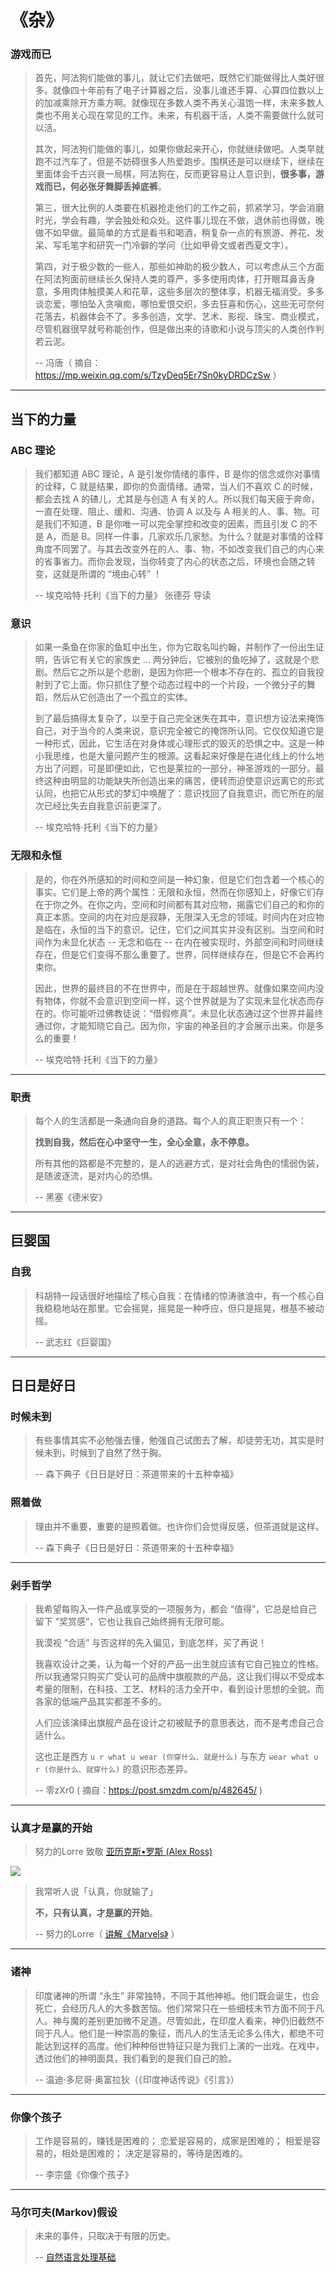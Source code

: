 # 《杂》

### 游戏而已

> 首先，阿法狗们能做的事儿，就让它们去做吧，既然它们能做得比人类好很多。就像四十年前有了电子计算器之后，没事儿谁还手算、心算四位数以上的加减乘除开方乘方啊。就像现在多数人类不再关心温饱一样，未来多数人类也不用关心现在常见的工作。未来，有机器干活，人类不需要做什么就可以活。
>
> 其次，阿法狗们能做的事儿，如果你做起来开心，你就继续做吧。人类早就跑不过汽车了，但是不妨碍很多人热爱跑步。围棋还是可以继续下，继续在里面体会千古兴衰一局棋，阿法狗在，反而更容易让人意识到，**很多事，游戏而已，何必张牙舞脚丢掉底裤**。
>
> 第三，很大比例的人类要在机器抢走他们的工作之前，抓紧学习，学会消磨时光，学会有趣，学会独处和众处。这件事儿现在不做，退休前也得做，晚做不如早做。最简单的方式是看书和喝酒，稍复杂一点的有旅游、养花、发呆、写毛笔字和研究一门冷僻的学问（比如甲骨文或者西夏文字）。
>
> 第四，对于极少数的一些人，那些如神助的极少数人，可以考虑从三个方面在阿法狗面前继续长久保持人类的尊严，多多使用肉体，打开眼耳鼻舌身意，多用肉体触摸美人和花草，这些多层次的整体享，机器无福消受。多多谈恋爱，哪怕坠入贪嗔痴，哪怕爱恨交织，多去狂喜和伤心，这些无可奈何花落去，机器体会不了。多多创造，文学、艺术、影视、珠宝、商业模式，尽管机器很早就号称能创作，但是做出来的诗歌和小说与顶尖的人类创作判若云泥。
>
> -- 冯唐（ 摘自：https://mp.weixin.qq.com/s/TzyDeq5Er7Sn0kyDRDCzSw ）

---

## 当下的力量

### ABC 理论

> 我们都知道 ABC 理论，A 是引发你情绪的事件，B 是你的信念或你对事情的诠释，C 就是结果，即你的负面情绪。通常，当人们不喜欢 C 的时候，都会去找 A 的碴儿，尤其是与创造 A 有关的人。所以我们每天疲于奔命，一直在处理、阻止、缓和、沟通、协调 A 以及与 A 相关的人、事、物。可是我们不知道，B 是你唯一可以完全掌控和改变的因素，而且引发 C 的不是 A，而是 B。同样一件事，几家欢乐几家愁。为什么？就是对事情的诠释角度不同罢了。与其去改变外在的人、事、物，不如改变我们自己的内心来的省事省力。而你会发现，当你转变了内心的状态之后，环境也会随之转变，这就是所谓的 “境由心转” ！
>
> -- 埃克哈特·托利《当下的力量》 张德芬 导读

### 意识

> 如果一条鱼在你家的鱼缸中出生，你为它取名叫约翰，并制作了一份出生证明，告诉它有关它的家族史 ... 两分钟后，它被别的鱼吃掉了，这就是个悲剧。然后它之所以是个悲剧，是因为你把一个根本不存在的、孤立的自我投射到了它上面。你只抓住了整个动态过程中的一个片段，一个微分子的舞蹈，然后从它创造出了一个孤立的实体。
>
> 到了最后搞得太复杂了，以至于自己完全迷失在其中，意识想方设法来掩饰自己，对于当今的人类来说，意识完全被它的掩饰所认同。它仅仅知道它是一种形式，因此，它生活在对身体或心理形式的毁灭的恐惧之中。这是一种小我思维，也是大量问题产生的根源。这看起来好像是在进化线上的什么地方出了问题，可是即便如此，它也是莱拉的一部分，神圣游戏的一部分。最终这种由明显的功能缺失所创造出来的痛苦，便转而迫使意识远离它的形式认同，也把它从形式的梦幻中唤醒了：意识找回了自我意识，而它所在的层次已经比失去自我意识前更深了。
>
> -- 埃克哈特·托利《当下的力量》

### 无限和永恒

> 是的，你在外所感知的时间和空间是一种幻象，但是它们包含着一个核心的事实。它们是上帝的两个属性：无限和永恒，然而在你感知上，好像它们存在于你之外。在你之内，空间和时间都有其对应物，揭露它们自己的和你的真正本质。空间的内在对应是寂静，无限深入无念的领域。时间内在对应物是临在，永恒的当下的意识。记住，它们之间其实并没有区别。当空间和时间作为未显化状态 -- 无念和临在 -- 在内在被实现时，外部空间和时间继续存在，但是它们变得不那么重要了。世界，同样继续存在，但是它不会再约束你。
>
> 因此，世界的最终目的不在世界中，而是在于超越世界。就像如果空间内没有物体，你就不会意识到空间一样，这个世界就是为了实现未显化状态而存在的。你可能听过佛教徒说：“借假修真”。未显化状态通过这个世界并最终通过你，才能知晓它自己。因为你，宇宙的神圣目的才会展示出来。你是多么的重要！
>
> -- 埃克哈特·托利《当下的力量》

---

### 职责

> 每个人的生活都是一条通向自身的道路。每个人的真正职责只有一个：
>
> **找到自我，然后在心中坚守一生，全心全意，永不停息。**
>
> 所有其他的路都是不完整的，是人的逃避方式，是对社会角色的懦弱伪装，是随波逐流，是对内心的恐惧。
>
> -- 黑塞《德米安》

---

## 巨婴国

### 自我

> 科胡特一段话很好地描绘了核心自我：在情绪的惊涛骇浪中，有一个核心自我稳稳地站在那里。它会摇晃，摇晃是一种呼应，但只是摇晃，根基不被动摇。
>
> -- 武志红《巨婴国》

---

## 日日是好日

### 时候未到

> 有些事情其实不必勉强去懂，勉强自己试图去了解，却徒劳无功，其实是时候未到，时候到了自然了然于胸。
>
> -- 森下典子《日日是好日：茶道带来的十五种幸福》

### 照着做

> 理由并不重要，重要的是照着做。也许你们会觉得反感，但茶道就是这样。
>
> -- 森下典子《日日是好日：茶道带来的十五种幸福》

---

### 剁手哲学

> 我希望每购入一件产品或享受的一项服务为，都会 “值得”，它总是给自己留下 “奖赏感”，它也让我自己始终拥有无限可能。
>
> 我漠视 “合适” 与否这样的先入偏见，到底怎样，买了再说！
>
> 我喜欢设计之美，认为每一个好的产品一出生就应该有它自己独立的性格。所以我通常只购买广受认可的品牌中旗舰款的产品，这让我们得以不受成本考量的限制，在科技、工艺、材料的活力全开中，看到设计思想的全貌。而各家的低端产品其实都差不多的。
>
> 人们应该演绎出旗舰产品在设计之初被赋予的意思表达，而不是考虑自己合适什么。
>
> 这也正是西方 `u r what u wear (你穿什么、就是什么)` 与东方 `wear what u r (你是什么、就穿什么)` 的意识形态差异。
>
> -- 零zXr0 ( 摘自：https://post.smzdm.com/p/482645/ )

---

### 认真才是赢的开始

> 努力的Lorre 致敬 [亚历克斯•罗斯 (Alex Ross)](https://en.wikipedia.org/wiki/Alex_Ross)

![](assets/markdown-img-paste-20171010183950570.png)

> 我常听人说「认真，你就输了」
>
> **不，只有认真，才是赢的开始**。
>
> -- 努力的Lorre（ [讲解《Marvels》](https://www.youtube.com/watch?v=6OkjSwxVmzg&index=9&list=PLZW9iwcmSmPFni5TgKIiv9zeatdleC5kv) ）

---

### 诸神

> 印度诸神的所谓 “永生” 非常独特，不同于其他神袛。他们既会诞生，也会死亡，会经历凡人的大多数苦恼。他们常常只在一些细枝末节方面不同于凡人。神与魔的差别更加微不足道。尽管如此，在印度人看来，神仍旧截然不同于凡人。他们是一种崇高的象征，而凡人的生活无论多么伟大，都绝不可能达到这样的高度。他们种种俗世特征只是为我们上演的一出戏。在戏中，透过他们的神明面具，我们看到的是我们自己的脸。
>
> -- 温迪·多尼哥·奥富拉狄（《印度神话传说》《引言》）

---

### 你像个孩子

> 工作是容易的，赚钱是困难的；
> 恋爱是容易的，成家是困难的；
> 相爱是容易的，相处是困难的；
> 决定是容易的，等待是困难的。
>
> -- 李宗盛《你像个孩子》

---

### 马尔可夫(Markov)假设

> 未来的事件，只取决于有限的历史。
>
> -- [自然语言处理基础](https://github.com/imhuay/Algorithm_Interview_Notes-Chinese/blob/master/B-%E8%87%AA%E7%84%B6%E8%AF%AD%E8%A8%80%E5%A4%84%E7%90%86/A-%E8%87%AA%E7%84%B6%E8%AF%AD%E8%A8%80%E5%A4%84%E7%90%86%E5%9F%BA%E7%A1%80.md)

